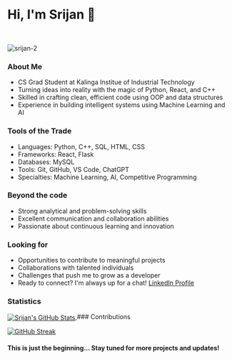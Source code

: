 # Hi, I'm Srijan 👋
<br />

<p align="left"><img src="https://komarev.com/ghpvc/?username=srijan-2&label=Views&color=0e75b6&style=plastic" alt="srijan-2" /></p>

### About Me
- CS Grad Student at Kalinga Institue of Industrial Technology
- Turning ideas into reality with the magic of Python, React, and C++
- Skilled in crafting clean, efficient code using OOP and data structures
- Experience in building intelligent systems using Machine Learning and AI

### Tools of the Trade
- Languages: Python, C++, SQL, HTML, CSS
- Frameworks: React, Flask
- Databases:  MySQL
- Tools: Git, GitHub, VS Code, ChatGPT
- Specialties: Machine Learning, AI, Competitive Programming



### Beyond the code
- Strong analytical and problem-solving skills
- Excellent communication and collaboration abilities
- Passionate about continuous learning and innovation

### Looking for
- Opportunities to contribute to meaningful projects
- Collaborations with talented individuals
- Challenges that push me to grow as a developer
- Ready to connect? I'm always up for a chat! [LinkedIn Profile](https://www.linkedin.com/in/22srijan-kumar/)

### Statistics

<a href="https://github.com/srijan-2/srijan-2">
    <img
         align="center"
         src="https://github-readme-stats.vercel.app/api?username=srijan-2&show_icons=true&hide_title=true&line_height=27&count_private=true&title_color=ffffff&text_color=c9cacc&icon_color=2bbc8a&bg_color=1d1f21"
         alt="Srijan's GitHub Stats"
    />
</a>
### Contributions

[![GitHub Streak](https://github-readme-streak-stats.herokuapp.com?user=srijan-2&starting_year=2017&theme=dark)](https://git.io/streak-stats)

#### This is just the beginning... Stay tuned for more projects and updates!
